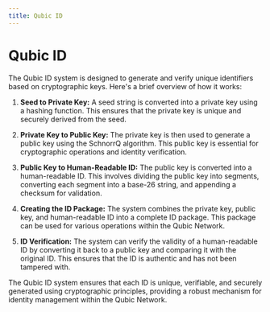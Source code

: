```yaml
---
title: Qubic ID
---
```


# Qubic ID

The Qubic ID system is designed to generate and verify unique identifiers based on cryptographic keys. Here's a brief overview of how it works:

1. **Seed to Private Key:** A seed string is converted into a private key using a hashing function. This ensures that the private key is unique and securely derived from the seed.

2. **Private Key to Public Key:** The private key is then used to generate a public key using the SchnorrQ algorithm. This public key is essential for cryptographic operations and identity verification.

3. **Public Key to Human-Readable ID:** The public key is converted into a human-readable ID. This involves dividing the public key into segments, converting each segment into a base-26 string, and appending a checksum for validation.

4. **Creating the ID Package:** The system combines the private key, public key, and human-readable ID into a complete ID package. This package can be used for various operations within the Qubic Network.

5. **ID Verification:** The system can verify the validity of a human-readable ID by converting it back to a public key and comparing it with the original ID. This ensures that the ID is authentic and has not been tampered with.

The Qubic ID system ensures that each ID is unique, verifiable, and securely generated using cryptographic principles, providing a robust mechanism for identity management within the Qubic Network.
